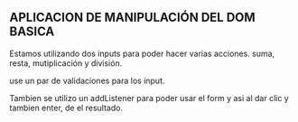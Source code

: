 ## APLICACION DE MANIPULACIÓN DEL DOM BASICA

Estamos utilizando dos inputs para poder hacer varias acciones.
suma, resta, mutiplicación y división.

use un par de validaciones para los input.

Tambien se utilizo un addListener para poder usar el form y asi al dar clic
y tambien enter, de el resultado.
